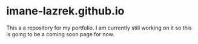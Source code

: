 # imane-lazrek.github.io
This a a repository for my portfolio. I am currently still working on it so this is going to be a coming soon page for now.
